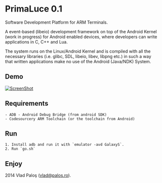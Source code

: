 

# PrimaLuce 0.1

Software Development Platform for ARM Terminals.

A event-based (libeio) development framework on top of the Android Kernel (work in progress) for Android enabled devices, where developers can write applications in C, C++ and Lua. 

The system runs on the Linux/Android Kernel and is compiled with all the necessary libraries (i.e. glibc, SDL, libeio, libev, libpng etc.) in such a way that written applications make no use of the Android (Java/NDK) System.
 

## Demo
[![ScreenShot](http://img.youtube.com/vi/IPz7lHmYF-k/0.jpg)](https://www.youtube.com/watch?v=IPz7lHmYF-k&feature=em-upload_owner)


## Requirements

    - ADB - Android Debug Bridge (from android SDK)
    - Codesourcery ARM Toolchain (or the toolchain from Android)

## Run

    1. Install adb and run it with `emulator -avd GalaxyS`.
    2. Run `go.sh`
    
## Enjoy 

2014 Vlad Paloş (vlad@palos.ro).  
